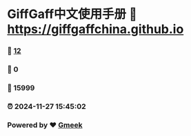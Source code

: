 # GiffGaff中文使用手册 :link: https://giffgaffchina.github.io 
### :page_facing_up: [12](https://giffgaffchina.github.io/tag.html) 
### :speech_balloon: 0 
### :hibiscus: 15999 
### :alarm_clock: 2024-11-27 15:45:02 
### Powered by :heart: [Gmeek](https://github.com/Meekdai/Gmeek)
